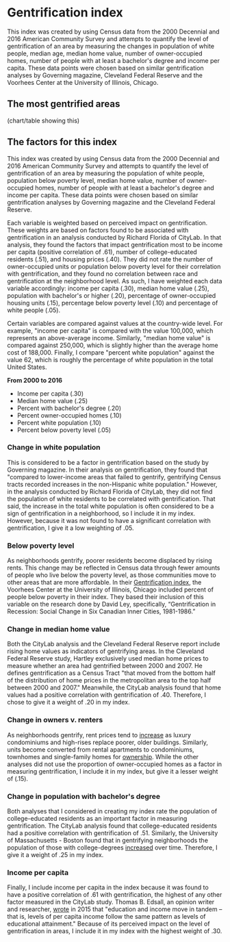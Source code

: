 # Gentrification index

This index was created by using Census data from the 2000 Decennial and 2016 American Community Survey and attempts to quantify the level of gentrification of an area by measuring the changes in population of white people, median age, median home value, number of owner-occupied homes, number of people with at least a bachelor's degree and income per capita. These data points were chosen based on similar gentrification analyses by Governing magazine, Cleveland Federal Reserve and the Voorhees Center at the University of Illinois, Chicago.


## The most gentrified areas

(chart/table showing this)

## The factors for this index

This index was created by using Census data from the 2000 Decennial and 2016 American Community Survey and attempts to quantify the level of gentrification of an area by measuring the population of white people, population below poverty level, median home value, number of owner-occupied homes, number of people with at least a bachelor's degree and income per capita. These data points were chosen based on similar gentrification analyses by Governing magazine and the Cleveland Federal Reserve.

Each variable is weighted based on perceived impact on gentrification. These weights are based on factors found to be associated with gentrification in an analysis conducted by Richard Florida of CityLab. In that analysis, they found the factors that impact gentrification most to be income per capita (positive correlation of .61), number of college-educated residents (.51), and housing prices (.40). They did not rate the number of owner-occupied units or population below poverty level for their correlation with gentrification, and they found no correlation between race and gentrification at the neighborhood level. As such, I have weighted each data variable accordingly: income per capita (.30), median home value (.25), population with bachelor's or higher (.20), percentage of owner-occupied housing units (.15), percentage below poverty level (.10) and percentage of white people (.05).

Certain variables are compared against values at the country-wide level. For example, "income per capita" is compared with the value 100,000, which represents an above-average income. Similarly, "median home value" is compared against 250,000, which is slightly higher than the average home cost of 188,000. Finally, I compare "percent white population" against the value 62, which is roughly the percentage of white population in the total United States.



**From 2000 to 2016**

- Income per capita (.30)
- Median home value (.25)
- Percent with bachelor's degree (.20)
- Percent owner-occupied homes (.10)
- Percent white population (.10)
- Percent below poverty level (.05)




### Change in white population

This is considered to be a factor in gentrification based on the study by Governing magazine. In their analysis on gentrification, they found that "compared to lower-income areas that failed to gentrify, gentrifying Census tracts recorded increases in the non-Hispanic white population." However, in the analysis conducted by Richard Florida of CityLab, they did not find the population of white residents to be correlated with gentrification. That said, the increase in the total white population is often considered to be a sign of gentrification in a neighborhood, so I include it in my index. However, because it was not found to have a significant correlation with gentrification, I give it a low weighting of .05.

### Below poverty level

As neighborhoods gentrify, poorer residents become displaced by rising rents. This change may be reflected in Census data through fewer amounts of people who live below the poverty level, as those communities move to other areas that are more affordable. In their <a href="http://voorheescenter.red.uic.edu/wp-content/uploads/sites/122/2017/10/Voorhees-Center-Gentrification-Index-Oct-14.pdf">Gentrification index</a>, the Voorhees Center at the University of Illinois, Chicago included percent of people below poverty in their index. They based their inclusion of this variable on the research done by David Ley, specifically, “Gentrification in Recession: Social Change in Six Canadian Inner Cities, 1981-1986.”  


### Change in median home value

Both the CityLab analysis and the Cleveland Federal Reserve report include rising home values as indicators of gentrifying areas. In the Cleveland Federal Reserve study, Hartley exclusively used median home prices to measure whether an area had gentrified between 2000 and 2007. He defines gentrification as a Census Tract "that moved from the bottom half of the distribution of home prices in the metropolitan area to the top half between 2000 and 2007." Meanwhile, the CityLab analysis found that home values had a positive correlation with gentrification of .40. Therefore, I chose to give it a weight of .20 in my index.

### Change in owners v. renters

As neighborhoods gentrify, rent prices tend to <a href="https://gjplp.org/2017/09/05/examining-the-negative-impacts-of-gentrification/">increase</a> as luxury condominiums and high-rises replace poorer, older buildings. Similarly, units become converted from rental apartments to condominiums, townhomes and single-family homes for <a href="https://www.tandfonline.com/doi/pdf/10.1080/02723638.2016.1276718">ownership</a>. While the other analyses did not use the proportion of owner-occupied homes as a factor in measuring gentrification, I include it in my index, but give it a lesser weight of (.15).

### Change in population with bachelor's degree

Both analyses that I considered in creating my index rate the population of college-educated residents as an important factor in measuring gentrification. The CityLab analysis found that college-educated residents had a positive correlation with gentrification of .51. Similarly, the University of Massachusetts - Boston found that in gentrifying neighborhoods the population of those with college-degrees <a href="https://scholarworks.umb.edu/cgi/viewcontent.cgi?referer=https://www.google.com/&httpsredir=1&article=1027&context=honors_theses">increased</a> over time. Therefore, I give it a weight of .25 in my index.

### Income per capita

Finally, I include income per capita in the index because it was found to have a positive correlation of .61 with gentrification, the highest of any other factor measured in the CityLab study. Thomas B. Edsall, an opinion writer and researcher, <a href="https://www.nytimes.com/2015/02/25/opinion/the-gentrification-effect.html">wrote</a> in 2015 that "education and income move in tandem – that is, levels of per capita income follow the same pattern as levels of educational attainment." Because of its perceived impact on the level of gentrification in areas, I include it in my index with the highest weight of .30.





<!-- This index and composite scoring method is based on the gentrification index produced by the <a href="http://voorheescenter.red.uic.edu/wp-content/uploads/sites/122/2017/10/Voorhees-Center-Gentrification-Index-Oct-14.pdf">Voorhees Center</a> at the University of Illinois, Chicago. These variables are based on factors found to be associated with gentrification in an analysis conducted by Richard Florida of CityLab. In thay analysis, they found the factors that impact gentrification most to be income per capita (positive correlation of .61), number of college-educated residents (.51), and housing prices (.40). They did not rate the number of owner-occupied units or median age for their correlation with gentrification, and they found no correlation between race and gentrification at the neighborhood level. However, the number of owner-occupied units, ages and race are included in the gentrification index produced by the Voorhees center, so I include them in my index.

The index score is assigned to geographies at the Census tract level. This score is calculated by comparing the Census tract's performance in each of the six variables relative to the county it is in. If the Census tract outperformed the county, it received a +1 for that particular variable. If that community underperformed relative to the county, it received a score of -1. Some variables (median home value, income per capita) are associated positively with higher economic status. In these cases, Census tracts that have higher home values than the county received a +1, while home values below the county received a -1. On the other hand, the variable poverty is negatively associated with economic status, so Census tracts that have higher rates of poverty than the County received -1 for that score, and tracts with poverty rates lower than the county received a +1. If the values are equal to that of the county, the variables were assigned a 0. 

To calculate the Gentrification index score for a given Census tract, its scores for each of the six variables were added together. Potential scores range from +6 to -6. 


Based on their index score, Census tracts are divided into three groups: low, middle, and high socioeconomic status. Census tracts with a score between -6 and -3 are considered "low", tracts with a score between -2 and 2 are considered "middle", and tracts with a score between 3 and 6 are considered "high."

To determine whether a tract has changed or not, its index score for 2016 and 2000/2009 were compared. A community is considered to have changed if its index score increases or decreases by more than two points. Then, each tract is categorized by the rate of change. If a tract has changed by more than +3/4 points, it is considered to be gentrified. -->



<!-- The variable score assignments are as follows:

- Percent white population (non-hispanic), Above City Average - Positive (+1)
- % Below Poverty, Above City Average - Negative (-1)
- Median home values, Above City Average - Positive (+1)
- % Owner-occupied home, Above City Average - Positive (+1)
- % of population with bachelor's degree or higher, Above City Average - Positive (+1)
- Income per capita, Above City Average - Positive (+1) -->